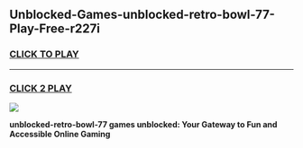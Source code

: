 
## Unblocked-Games-unblocked-retro-bowl-77-Play-Free-r227i
<h3>
<a href="https://premium76.site?title=unblocked-retro-bowl-77&ref=19M">CLICK TO PLAY</a></h3>
<hr>

<h3>
<a href="https://premium76.site?title=unblocked-retro-bowl-77&ref=19M">CLICK 2 PLAY</a>
  
</h3>

<a href="https://premium76.site?title=unblocked-retro-bowl-77&ref=19M"><img src="https://clearcache.store/games.png"></a>


**unblocked-retro-bowl-77 games unblocked: Your Gateway to Fun and Accessible Online Gaming**
